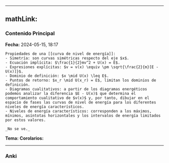
---
mathLink:
---
### Contenido Principal

**Fecha:** 2024-05-15, 18:17

```ad-proposition
Propiedades de una [[curva de nivel de energía]]:
- Simetría: son curvas simétricas respecto del eje $x$.
- Ecuación implícita: $\frac{1}{2}mv^2 + U(x) = E$.
- Expresiones explícitas: $v = v(x) \equiv \pm \sqrt{\frac{2}{m}[E - U(x)]}$.
- Dominio de definición: $x \mid U(x) \leq E$.
- Puntos de retorno: $x_r \mid U(x_r) = E$, limitan los dominios de definición.
- Diagramas cualitativos: a partir de los diagramas energéticos podemos analizar la diferencia $E - U(x)$ que determina el comportamiento cualitativo de $v(x)$ y, por tanto, dibujar en el espacio de fases las curvas de nivel de energía para los diferentes niveles de energía característicos.
- Niveles de energía característicos: corresponden a los máximos, mínimos, asíntotas horizontales y los intervalos de energía limitados por estos valores.
```


```ad-proof
_No se ve._
```



**Tema:**
**Corolarios:**

---
### Anki
